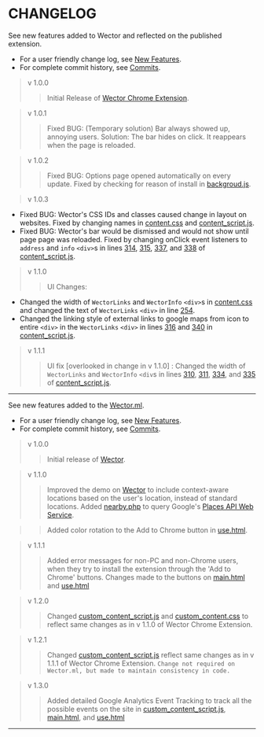 **CHANGELOG**
================

See new features added to Wector and reflected on the published extension.

- For a user friendly change log, see [New Features](https://github.com/khaaliDimaag/Wector/blob/master/mkdwn/CHANGE.md "Changelog for Users").
- For complete commit history, see [Commits](https://github.com/khaaliDimaag/Wector/commits "Commit History").

> v 1.0.0
>> Initial Release of [Wector Chrome Extension](https://chrome.google.com/webstore/detail/fnhndnmiikmadhdpfajepacocmeaikde "See on the Chrome Webstore").

> v 1.0.1
>> Fixed BUG: (Temporary solution) Bar always showed up, annoying users. Solution: The bar hides on click. It reappears when the page is reloaded.

> v 1.0.2
>> Fixed BUG: Options page opened automatically on every update. Fixed by checking for reason of install in [backgroud.js](https://github.com/khaaliDimaag/Wector/commit/8f3106d30e37bb2475c54015b30dc4dea36fdbd6#diff-99e282bfd699d9216408244ef482df6a "See change").

> v 1.0.3
>>
- Fixed BUG: Wector's CSS IDs and classes caused change in layout on websites. Fixed by changing names in [content.css](https://github.com/khaaliDimaag/Wector/commit/6b6fe4f7f4cabf8fd9b0efce27a10b820ae412cb#diff-238175df7f8b5f8ff0ecb210b7064619 "See change") and [content_script.js](https://github.com/khaaliDimaag/Wector/commit/6b6fe4f7f4cabf8fd9b0efce27a10b820ae412cb#diff-38d45d4b8390f2e44ce64c261829193a "See change").
- Fixed BUG: Wector's bar would be dismissed and would not show until page page was reloaded. Fixed by changing onClick event listeners to `address` and `info` `<div>`s in lines [314](https://github.com/khaaliDimaag/Wector/commit/6b6fe4f7f4cabf8fd9b0efce27a10b820ae412cb#diff-38d45d4b8390f2e44ce64c261829193aR314 "See change"), [315](https://github.com/khaaliDimaag/Wector/commit/6b6fe4f7f4cabf8fd9b0efce27a10b820ae412cb#diff-38d45d4b8390f2e44ce64c261829193aR315 "See change"), [337](https://github.com/khaaliDimaag/Wector/commit/6b6fe4f7f4cabf8fd9b0efce27a10b820ae412cb#diff-38d45d4b8390f2e44ce64c261829193aR337 "See change"), and [338](https://github.com/khaaliDimaag/Wector/commit/6b6fe4f7f4cabf8fd9b0efce27a10b820ae412cb#diff-38d45d4b8390f2e44ce64c261829193aR338 "See change") of [content_script.js](https://github.com/khaaliDimaag/Wector/commit/6b6fe4f7f4cabf8fd9b0efce27a10b820ae412cb#diff-38d45d4b8390f2e44ce64c261829193a "See change").

> v 1.1.0
>> UI Changes:
- Changed the width of `WectorLinks` and `WectorInfo` `<div>`s in [content.css](https://github.com/khaaliDimaag/Wector/commit/04b440b6729357649cef6ff52520498d91098b22#diff-238175df7f8b5f8ff0ecb210b7064619 "See change") and changed the text of `WectorLinks` `<div>` in line [254](https://github.com/khaaliDimaag/Wector/commit/04b440b6729357649cef6ff52520498d91098b22#diff-38d45d4b8390f2e44ce64c261829193aR254 "See change").
- Changed the linking style of external links to google maps from icon to entire `<div>` in the `WectorLinks` `<div>` in lines [316](https://github.com/khaaliDimaag/Wector/commit/04b440b6729357649cef6ff52520498d91098b22#diff-38d45d4b8390f2e44ce64c261829193aR316 "See change") and [340](https://github.com/khaaliDimaag/Wector/commit/04b440b6729357649cef6ff52520498d91098b22#diff-38d45d4b8390f2e44ce64c261829193aR340 "See change") in [content_script.js](https://github.com/khaaliDimaag/Wector/commit/04b440b6729357649cef6ff52520498d91098b22#diff-38d45d4b8390f2e44ce64c261829193a "See change").

> v 1.1.1
>> UI fix [overlooked in change in v 1.1.0] : Changed the width of `WectorLinks` and `WectorInfo` `<div`s in lines [310](https://github.com/khaaliDimaag/Wector/commit/43a4b19991a7786ccd46503f5ac0166728380463#diff-38d45d4b8390f2e44ce64c261829193aR310 "See change"), [311](https://github.com/khaaliDimaag/Wector/commit/43a4b19991a7786ccd46503f5ac0166728380463#diff-38d45d4b8390f2e44ce64c261829193aR311 "See change"), [334](https://github.com/khaaliDimaag/Wector/commit/43a4b19991a7786ccd46503f5ac0166728380463#diff-38d45d4b8390f2e44ce64c261829193aR334 "See change"), and [335](https://github.com/khaaliDimaag/Wector/commit/43a4b19991a7786ccd46503f5ac0166728380463#diff-38d45d4b8390f2e44ce64c261829193aR335 "See change") of [content_script.js](https://github.com/khaaliDimaag/Wector/commit/43a4b19991a7786ccd46503f5ac0166728380463#diff-38d45d4b8390f2e44ce64c261829193a "See change").

* * *

See new features added to the [Wector.ml](http://wector.ml "Visit us!").

- For a user friendly change log, see [New Features](https://github.com/khaaliDimaag/Wector/blob/master/mkdwn/CHANGE.md "Changelog for Users").
- For complete commit history, see [Commits](https://github.com/khaaliDimaag/Wector/commits "Commit History").

> v 1.0.0
>> Initial release of [Wector](http://wector.ml "Visit us!").

> v 1.1.0
>> Improved the demo on [Wector](http://wector.ml "Check it out!") to include context-aware locations based on the user's location, instead of standard locations. Added [nearby.php](https://github.com/khaaliDimaag/Wector/commit/3be3435d05a95bf2d681ba39c948f5cbec09ae41#diff-9c1f9343faf0dbed8785062aa36c77e1 "See change") to query Google's [Places API Web Service](https://developers.google.com/places/webservice/ "Check it out!").

>> Added color rotation to the Add to Chrome button in [use.html](https://github.com/khaaliDimaag/Wector/commit/3be3435d05a95bf2d681ba39c948f5cbec09ae41#diff-765cbd3ed9223af7bed943ed8ae101cf "See change").

> v 1.1.1
>> Added error messages for non-PC and non-Chrome users, when they try to install the extension through the 'Add to Chrome' buttons. Changes made to the buttons on [main.html](https://github.com/khaaliDimaag/Wector/commit/f5148ca03b6d6ac043eb53f1d51c48047482abb5#diff-09a9b01308685cccc534d2fc6de5e952 "See change") and [use.html](https://github.com/khaaliDimaag/Wector/commit/f5148ca03b6d6ac043eb53f1d51c48047482abb5#diff-765cbd3ed9223af7bed943ed8ae101cf "See change")

> v 1.2.0
>> Changed [custom_content_script.js](https://github.com/khaaliDimaag/Wector/commit/bdb6ed153f260ed2046de8384a789c953e08e845#diff-e9775483b064445e38c52b29f8bdbc27 "See change") and [custom_content.css](https://github.com/khaaliDimaag/Wector/commit/bdb6ed153f260ed2046de8384a789c953e08e845#diff-4bc52035aa979bb55b15421296ae4048 "See change") to reflect same changes as in v 1.1.0 of Wector Chrome Extension.

> v 1.2.1
>> Changed [custom_content_script.js](https://github.com/khaaliDimaag/Wector/commit/66372165e58b6f80f214da01b8a8ccb001492f3e?diff=unified#diff-e9775483b064445e38c52b29f8bdbc27 "See change") reflect same changes as in v 1.1.1 of Wector Chrome Extension.
>> `Change not required on Wector.ml, but made to maintain consistency in code.`

> v 1.3.0
>> Added detailed Google Analytics Event Tracking to track all the possible events on the site in [custom_content_script.js](https://github.com/khaaliDimaag/Wector/commit/706896fafe5bba681b34f4b34bd045bee50ba6b2#diff-e9775483b064445e38c52b29f8bdbc27 "See change"), [main.html](https://github.com/khaaliDimaag/Wector/commit/706896fafe5bba681b34f4b34bd045bee50ba6b2#diff-09a9b01308685cccc534d2fc6de5e952 "See change"), and [use.html](https://github.com/khaaliDimaag/Wector/commit/706896fafe5bba681b34f4b34bd045bee50ba6b2#diff-765cbd3ed9223af7bed943ed8ae101cf "See change")

* * *
